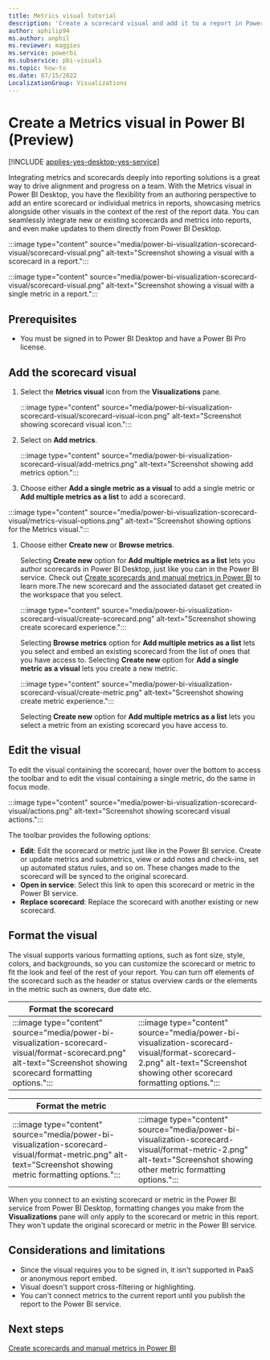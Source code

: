 ```yaml
---
title: Metrics visual tutorial
description: 'Create a scorecard visual and add it to a report in Power BI'
author: aphilip94
ms.author: anphil
ms.reviewer: maggies
ms.service: powerbi
ms.subservice: pbi-visuals
ms.topic: how-to
ms.date: 07/15/2022
LocalizationGroup: Visualizations
---
```

# Create a Metrics visual in Power BI (Preview)

[!INCLUDE [applies-yes-desktop-yes-service](../includes/applies-yes-desktop-yes-service.md)]

Integrating metrics and scorecards deeply into reporting solutions is a great way to drive alignment and progress on a team. With the Metrics visual in Power BI Desktop, you have the flexibility from an authoring perspective to add an entire scorecard or  individual metrics in reports, showcasing metrics alongside other visuals in the context of the rest of the report data. You can seamlessly integrate new or existing scorecards and metrics into reports, and even make updates to them directly from Power BI Desktop.

:::image type="content" source="media/power-bi-visualization-scorecard-visual/scorecard-visual.png" alt-text="Screenshot showing a visual with a scorecard in a report.":::

:::image type="content" source="media/power-bi-visualization-scorecard-visual/scorecard-visual.png" alt-text="Screenshot showing a visual with a single metric in a report.":::

## Prerequisites

- You must be signed in to Power BI Desktop and have a Power BI Pro license.

## Add the scorecard visual

1. Select the **Metrics visual** icon from the **Visualizations** pane.

    :::image type="content" source="media/power-bi-visualization-scorecard-visual/scorecard-visual-icon.png" alt-text="Screenshot showing scorecard visual icon.":::

1. Select on **Add metrics**. 
    
    :::image type="content" source="media/power-bi-visualization-scorecard-visual/add-metrics.png" alt-text="Screenshot showing add metrics option.":::
    
1. Choose either **Add a single metric as a visual** to add a single metric or **Add multiple metrics as a list** to add a scorecard.

  :::image type="content" source="media/power-bi-visualization-scorecard-visual/metrics-visual-options.png" alt-text="Screenshot showing options for the Metrics visual.":::
    
1. Choose either **Create new** or **Browse metrics**. 

   Selecting **Create new** option for **Add multiple metrics as a list** lets you author scorecards in Power BI Desktop, just like you can in the Power BI service. Check out [Create scorecards and manual metrics in Power BI](../create-reports/service-goals-create.md) to learn more.The new scorecard and the associated dataset get created in the workspace that you select.

    :::image type="content" source="media/power-bi-visualization-scorecard-visual/create-scorecard.png" alt-text="Screenshot showing create scorecard experience.":::

    Selecting **Browse metrics** option for **Add multiple metrics as a list** lets you select and embed an existing scorecard from the list of ones that you have access to.
    Selecting **Create new** option for **Add a single metric as a visual** lets you create a new metric.
    
     :::image type="content" source="media/power-bi-visualization-scorecard-visual/create-metric.png" alt-text="Screenshot showing create metric experience.":::
     
     Selecting **Create new** option for **Add multiple metrics as a list** lets you select a metric from an existing scorecard you have access to.

## Edit the visual 

To edit the visual containing the scorecard, hover over the bottom to access the toolbar and to edit the visual containing a single metric, do the same in focus mode.

:::image type="content" source="media/power-bi-visualization-scorecard-visual/actions.png" alt-text="Screenshot showing scorecard visual actions.":::

The toolbar provides the following options:

-	**Edit**: Edit the scorecard or metric just like in the Power BI service. Create or update metrics and submetrics, view or add notes and check-ins, set up automated status rules, and so on. These changes made to the scorecard will be synced to the original scorecard.
-	**Open in service**: Select this link to open this scorecard or metric in the Power BI service.
-	**Replace scorecard**: Replace the scorecard with another existing or new scorecard.

## Format the visual

The visual supports various formatting options, such as font size, style, colors, and backgrounds, so you can customize the scorecard or metric to fit the look and feel of the rest of your report. You can turn off elements of the scorecard such as the header or status overview cards or the elements in the metric such as owners, due date etc.

| Format the scorecard | |
|-----|------|
| :::image type="content" source="media/power-bi-visualization-scorecard-visual/format-scorecard.png" alt-text="Screenshot showing scorecard formatting options.":::  | :::image type="content" source="media/power-bi-visualization-scorecard-visual/format-scorecard-2.png" alt-text="Screenshot showing other scorecard formatting options."::: |

|  Format the metric ||
|-----|------|
| :::image type="content" source="media/power-bi-visualization-scorecard-visual/format-metric.png" alt-text="Screenshot showing metric formatting options.":::  | :::image type="content" source="media/power-bi-visualization-scorecard-visual/format-metric-2.png" alt-text="Screenshot showing other metric formatting options."::: |

When you connect to an existing scorecard or metric in the Power BI service from Power BI Desktop, formatting changes you make from the **Visualizations** pane will only apply to the scorecard or metric in this report. They won't update the original scorecard or metric in the Power BI service.
 
## Considerations and limitations

- Since the visual requires you to be signed in, it isn't supported in PaaS or anonymous report embed.
- Visual doesn't support cross-filtering or highlighting.
- You can't connect metrics to the current report until you publish the report to the Power BI service.

## Next steps

[Create scorecards and manual metrics in Power BI](../create-reports/service-goals-create.md)
